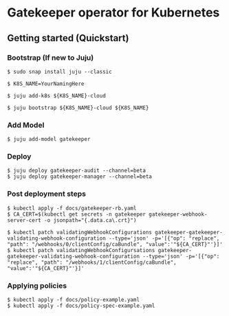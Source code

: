# Gatekeeper operator for Kubernetes

## Getting started (Quickstart)

### Bootstrap (If new to Juju)


```
$ sudo snap install juju --classic

$ K8S_NAME=YourNamingHere

$ juju add-k8s ${K8S_NAME}-cloud

$ juju bootstrap ${K8S_NAME}-cloud ${K8S_NAME}

```


### Add Model


`$ juju add-model gatekeeper`


###  Deploy

```
$ juju deploy gatekeeper-audit --channel=beta
$ juju deploy gatekeeper-manager --channel=beta

```

### Post deployment steps

```
$ kubectl apply -f docs/gatekeeper-rb.yaml
$ CA_CERT=$(kubectl get secrets -n gatekeeper gatekeeper-webhook-server-cert -o jsonpath="{.data.ca\.crt}")

$ kubectl patch validatingWebhookConfigurations gatekeeper-gatekeeper-validating-webhook-configuration --type='json' -p='[{"op": "replace", "path": "/webhooks/0/clientConfig/caBundle", "value":'"${CA_CERT}"'}]'
$ kubectl patch validatingWebhookConfigursations gatekeeper-gatekeeper-validating-webhook-configuration --type='json' -p='[{"op": "replace", "path": "/webhooks/1/clientConfig/caBundle", "value":'"${CA_CERT}"'}]'

```

### Applying policies

```
$ kubectl apply -f docs/policy-example.yaml
$ kubectl apply -f docs/policy-spec-example.yaml

```
